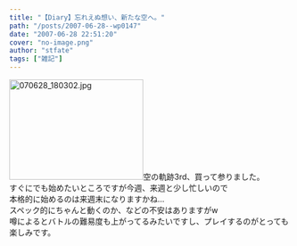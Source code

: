 ```yaml
---
title: "【Diary】忘れえぬ想い、新たな空へ。"
path: "/posts/2007-06-28--wp0147"
date: "2007-06-28 22:51:20"
cover: "no-image.png"
author: "stfate"
tags: ["雑記"]
---
```


<style type="text/css">
<!--
p {white-space: pre-wrap};
-->
</style>

<a href="http://stfate.net/img/070628_180302.jpg" rel="lightbox"><img src="http://stfate.net/img/thm145_070628_180302.jpg" class="thumb" alt="070628_180302.jpg" title="070628_180302.jpg" width="240" height="180" /></a>空の軌跡3rd、買って参りました。
すぐにでも始めたいところですが今週、来週と少し忙しいので
本格的に始めるのは来週末になりますかね…
スペック的にちゃんと動くのか、などの不安はありますがw
噂によるとバトルの難易度も上がってるみたいですし、プレイするのがとっても楽しみです。
